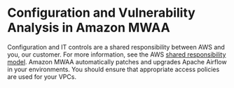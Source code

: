# Configuration and Vulnerability Analysis in Amazon MWAA<a name="w445aac33c32"></a>

Configuration and IT controls are a shared responsibility between AWS and you, our customer\. For more information, see the AWS [shared responsibility model](http://aws.amazon.com/compliance/shared-responsibility-model/)\. Amazon MWAA automatically patches and upgrades Apache Airflow in your environments\. You should ensure that appropriate access policies are used for your VPCs\.